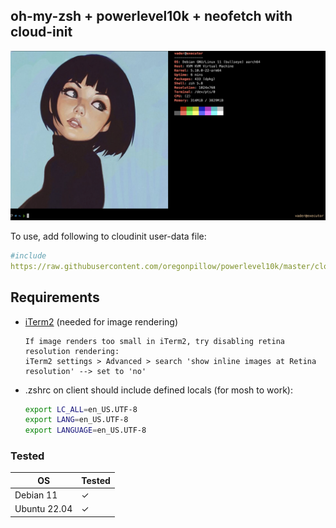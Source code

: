 ## oh-my-zsh + powerlevel10k + neofetch with cloud-init

![screenshot](./screenshot.png)


To use, add following to cloudinit user-data file:

```yaml
#include
https://raw.githubusercontent.com/oregonpillow/powerlevel10k/master/cloud-init.yml
```

## Requirements
- [iTerm2](https://iterm2.com/) (needed for image rendering)
  ```
  If image renders too small in iTerm2, try disabling retina resolution rendering:
  iTerm2 settings > Advanced > search 'show inline images at Retina resolution' --> set to 'no'
  ```
- .zshrc on client should include defined locals (for mosh to work):
  ```bash
  export LC_ALL=en_US.UTF-8
  export LANG=en_US.UTF-8
  export LANGUAGE=en_US.UTF-8
  ```

### Tested

|OS            |Tested|
|--------------|------|
| Debian 11    |   ✓  |
| Ubuntu 22.04 |   ✓  |


